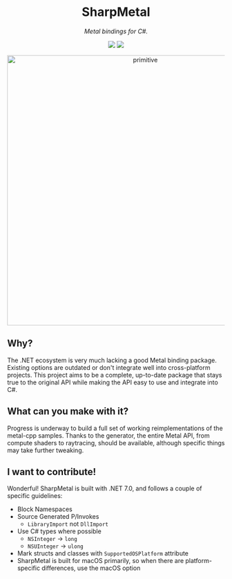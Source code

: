 <div align="center">

# SharpMetal
*Metal bindings for C#.*

![](https://img.shields.io/github/actions/workflow/status/IsaacMarovitz/SharpMetal/build.yml?style=for-the-badge)
![](https://img.shields.io/github/actions/workflow/status/IsaacMarovitz/SharpMetal/format.yml?style=for-the-badge)

<img width="624" alt="primitive" src="https://github.com/IsaacMarovitz/SharpMetal/assets/42140194/478e2341-7c5d-47ad-9638-615b3091cef1">
</div>

## Why?

The .NET ecosystem is very much lacking a good Metal binding package. Existing options are outdated or don't integrate well into cross-platform projects. This project aims to be a complete, up-to-date package that stays true to the original API while making the API easy to use and integrate into C#.

## What can you make with it?

Progress is underway to build a full set of working reimplementations of the metal-cpp samples. Thanks to the generator, the entire Metal API, from compute shaders to raytracing, should be available, although specific things may take further tweaking.

## I want to contribute!

Wonderful! SharpMetal is built with .NET 7.0, and follows a couple of specific guidelines:
- Block Namespaces
- Source Generated P/Invokes
  - `LibraryImport` not `DllImport`
- Use C# types where possible
  - `NSInteger` -> `long`
  - `NSUInteger` -> `ulong`
- Mark structs and classes with `SupportedOSPlatform` attribute
- SharpMetal is built for macOS primarily, so when there are platform-specific differences, use the macOS option
